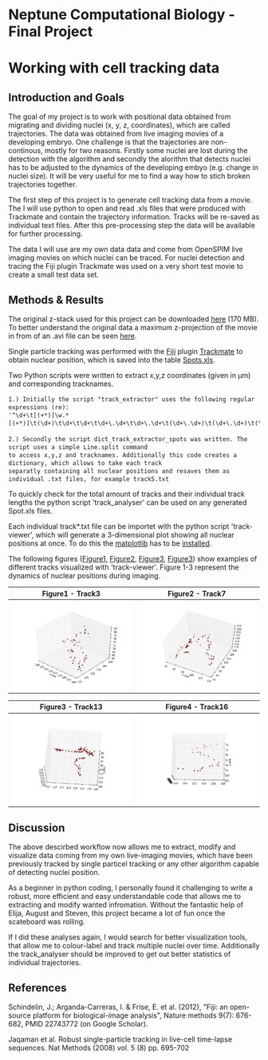 # Neptune Computational Biology - Final Project

# Working with cell tracking data

## Introduction and Goals

The goal of my project is to work with positional data obtained from migrating and dividing nuclei (x, y, z, coordinates), which are called trajectories. The data was obtained from live imaging movies of a developing embryo. One challenge is that the trajectories are non-continous, mostly for two reasons. Firstly some nuclei are lost during the detection with the algorithm and secondly the alorithm that detects nuclei has to be adjusted to the dynamics of the developing embyo (e.g. change in nuclei size). It will be very useful for me to find a way how to stich broken trajectories together.

The first step of this project is to generate cell tracking data from a movie. The I will use python to open and read .xls files that were produced with Trackmate and contain the trajectory information. Tracks will be re-saved as individual text files. After this pre-processing step the data will be available for further processing.

The data I will use are my own data data and come from OpenSPIM live imaging movies on which nuclei can be traced. For nuclei detection and tracing the Fiji plugin Trackmate was used on a very short test movie to create a small test data set.

## Methods & Results

The original z-stack used for this project can be downloaded [here](https://www.dropbox.com/s/shb3zdfc6q9id08/H2AmCh-341x341.tif?dl=0) (170 MB).
To better understand the original data a maximum z-projection of the movie in from of an .avi file can be seen [here](https://www.dropbox.com/s/c3pf76fmdoftlvv/H2AmCh-341x341_MAX_colored.avi?dl=0). 

Single particle tracking was performed with the [Fiji](http://fiji.sc/) plugin [Trackmate](http://imagej.net/TrackMate) to obtain nuclear position, which is saved into the table [Spots.xls](https://github.com/JohannesGi/neptune_final_project/blob/master/Data/Trackmate/original-data/Spots.xls).
	
Two Python scripts were written to extract x,y,z coordinates (given in µm) and corresponding tracknames.
 	
 	1.) Initially the script "track_extractor" uses the following regular expressions (re):
 	'^\d+\t[(+*)]\w.*[(+*)]\t(\d+)\t\d+\t\d+\t\d+\.\d+\t\d+\.\d+\t(\d+\.\d+)\t(\d+\.\d+)\t(\d+\.\d+).+'.

 	2.) Secondly the script dict_track_extractor_spots was written. The script uses a simple Line.split command
 	to access x,y,z and tracknames. Additionally this code creates a dictionary, which allows to take each track
 	separatly containing all nuclear positions and resaves them as individual .txt files, for example track5.txt

 To quickly check for the total amount of tracks and their individual track lengths the python script 'track_analyser' can be used on any generated Spot.xls files.

Each individual track*.txt file can be importet with the python script 'track-viewer', which will generate a 3-dimensional plot showing all nuclear positions at once. To do this the [matplotlib](http://matplotlib.org/index.html) has to be [installed](http://matplotlib.org/users/installing.html).


The following figures ([Figure1](https://github.com/JohannesGi/neptune_final_project/blob/master/figure_1_track3.png), [Figure2](https://github.com/JohannesGi/neptune_final_project/blob/master/figure_2_track7.png), [Figure3](https://github.com/JohannesGi/neptune_final_project/blob/master/figure_4_track16.png), [Figure3](https://github.com/JohannesGi/neptune_final_project/blob/master/figure_3_track13.png)) show examples of different tracks visualized with 'track-viewer'.
Figure 1-3 represent the dynamics of nuclear positions during imaging.


Figure1 - Track3                                   |  Figure2 - Track7
:-------------------------------------------------:|:--------------------------------------------------:
![Figure 1](./figure_1_track3.png?raw=true)        |  ![Figure 2](./figure_2_track7.png?raw=true)

Figure3 - Track13                                  |  Figure4 - Track16
:-------------------------------------------------:|:--------------------------------------------------:
![Figure 3](./figure_3_track13.png?raw=true)       |  ![Figure 4](./figure_4_track16.png?raw=true)


## Discussion

The above descirbed workflow now allows me to extract, modify and visualize data coming from my own live-imaging movies, which have been previously tracked by single particel tracking or any other algorithm capable of detecting nuclei position.

As a beginner in python coding, I personally found it challenging to write a robust, more efficient and easy understandable code that allows me to extracting and modify wanted infromation. Without the fantastic help of Elija, August and Steven, this project became a lot of fun once the scateboard was rolling.

If I did these analyses again, I would search for better visualization tools, that allow me to colour-label and track multiple nuclei over time. Additionally the track_analyser should be improved to get out better statistics of individual trajectories.

## References

Schindelin, J.; Arganda-Carreras, I. & Frise, E. et al. (2012), "Fiji: an open-source platform for biological-image analysis", Nature methods 9(7): 676-682, PMID 22743772 (on Google Scholar).

Jaqaman et al. Robust single-particle tracking in live-cell time-lapse sequences. Nat Methods (2008) vol. 5 (8) pp. 695-702

